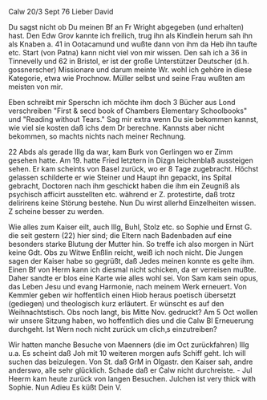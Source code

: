  Calw 20/3 Sept 76
Lieber David

Du sagst nicht ob Du meinen Bf an Fr Wright abgegeben (und erhalten) hast. Den Edw Grov kannte ich freilich, trug ihn als Kindlein herum sah ihn als Knaben a. 41 in Ootacamund und wußte dann von ihm da Heb ihn taufte etc. Start (von Patna) kann nicht viel von mir wissen. Den sah ich a 36 in Tinnevelly und 62 in Bristol, er ist der große Unterstützer Deutscher (d.h. gossnerscher) Missionare und darum meinte Wr. wohl ich gehöre in diese Kategorie, etwa wie Prochnow. Müller selbst und seine Frau wußten am meisten von mir.

Eben schreibt mir Sperschn ich möchte ihm doch 3 Bücher aus Lond verschreiben "First & secd book of Chambers Elementary Schoolbooks" und "Reading without Tears." Sag mir extra wenn Du sie bekommen kannst, wie viel sie kosten daß ichs dem Dr berechne. Kannsts aber nicht bekommen, so machts nichts nach meiner Rechnung.

22 Abds als gerade Illg da war, kam Burk von Gerlingen wo er Zimm gesehen hatte. Am 19. hatte Fried letztern in Dizgn leichenblaß aussteigen sehen. Er kam scheints von Basel zurück, wo er 8 Tage zugebracht. Höchst gelassen schilderte er wie Steiner und Haupt ihn gepackt, ins Spital gebracht, Doctoren nach ihm geschickt haben die ihm ein Zeugniß als psychisch afficirt ausstellten etc. während er Z. protestirte, daß trotz delirirens keine Störung bestehe. Nun Du wirst allerhd Einzelheiten wissen. Z scheine besser zu werden.

Wie alles zum Kaiser eilt, auch Illg, Buhl, Stolz etc. so Sophie und Ernst G. die seit gestern (22) hier sind; die Eltern nach Badenbaden auf eine besonders starke Blutung der Mutter hin. So treffe ich also morgen in Nürt keine Gdt. Obs zu Witwe Enßlin reicht, weiß ich noch nicht. Die Jungen sagen der Kaiser habe so gegrüßt, daß Jedes meinen konnte es gelte ihm. Einen Bf von Herm kann ich diesmal nicht schicken, da er verreisen mußte. Daher sandte er blos eine Karte wie alles wohl sei. Von Sam kam sein opus, das Leben Jesu und evang Harmonie, nach meinem Werk erneuert. Von Kemmler geben wir hoffentlich einen Hiob heraus poetisch übersetzt (gediegen) und theologisch kurz erläutert. Er wünscht es auf den Weihnachtstisch. Obs noch langt, bis Mitte Nov. gedruckt? Am 5 Oct wollen wir unsere Sitzung haben, wo hoffentlich dies und die Calw Bl Erneuerung durchgeht. Ist Wern noch nicht zurück um clich‚s einzutreiben?

Wir hatten manche Besuche von Maenners (die im Oct zurückfahren) Illg u.a. Es scheint daß Joh mit 10 weiteren morgen aufs Schiff geht. Ich will suchen das beizulegen. Von St. daß GrM in Olgastr. den Kaiser sah, andre anderswo, alle sehr glücklich. Schade daß er Calw nicht durchreiste. - Jul Heerm kam heute zurück von langen Besuchen. Julchen ist very thick with Sophie. 
 Nun Adieu Es küßt Dein V.
